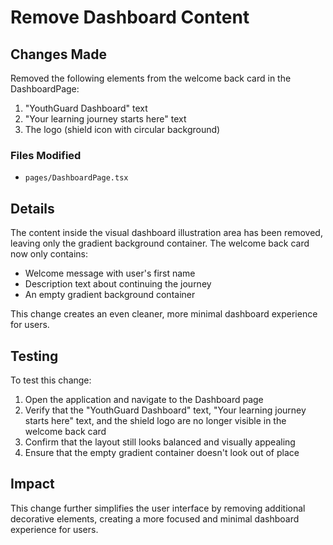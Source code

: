 # Remove Dashboard Content

## Changes Made

Removed the following elements from the welcome back card in the DashboardPage:
1. "YouthGuard Dashboard" text
2. "Your learning journey starts here" text
3. The logo (shield icon with circular background)

### Files Modified

- `pages/DashboardPage.tsx`

## Details

The content inside the visual dashboard illustration area has been removed, leaving only the gradient background container. The welcome back card now only contains:
- Welcome message with user's first name
- Description text about continuing the journey
- An empty gradient background container

This change creates an even cleaner, more minimal dashboard experience for users.

## Testing

To test this change:

1. Open the application and navigate to the Dashboard page
2. Verify that the "YouthGuard Dashboard" text, "Your learning journey starts here" text, and the shield logo are no longer visible in the welcome back card
3. Confirm that the layout still looks balanced and visually appealing
4. Ensure that the empty gradient container doesn't look out of place

## Impact

This change further simplifies the user interface by removing additional decorative elements, creating a more focused and minimal dashboard experience for users.